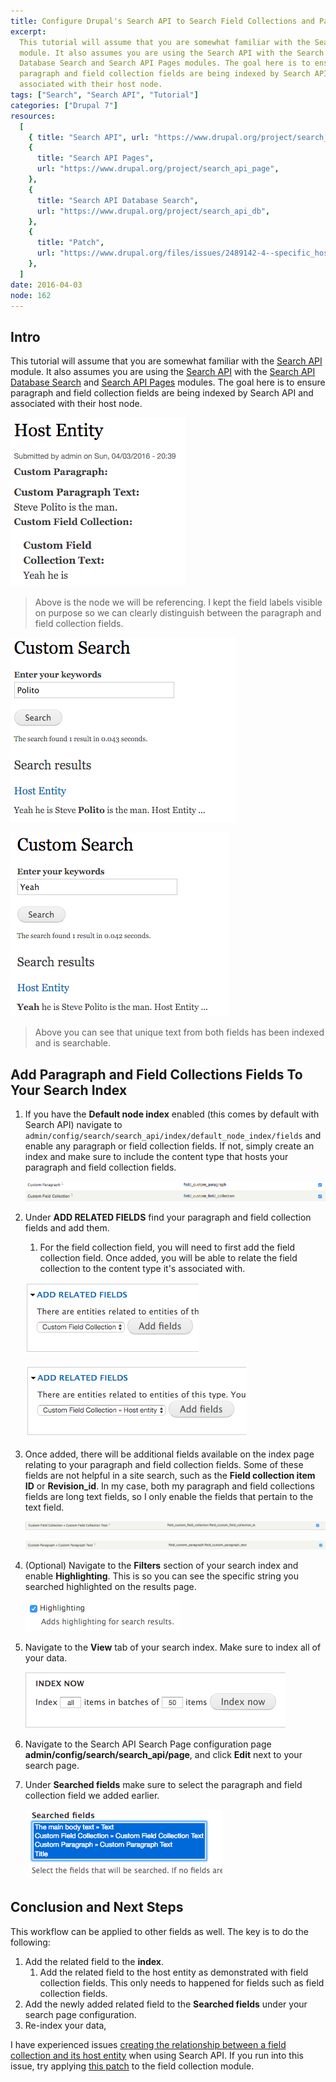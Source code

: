 ```yaml
---
title: Configure Drupal's Search API to Search Field Collections and Paragraphs
excerpt:
  This tutorial will assume that you are somewhat familiar with the Search API
  module. It also assumes you are using the Search API with the Search API
  Database Search and Search API Pages modules. The goal here is to ensure
  paragraph and field collection fields are being indexed by Search API and
  associated with their host node.
tags: ["Search", "Search API", "Tutorial"]
categories: ["Drupal 7"]
resources:
  [
    { title: "Search API", url: "https://www.drupal.org/project/search_api" },
    {
      title: "Search API Pages",
      url: "https://www.drupal.org/project/search_api_page",
    },
    {
      title: "Search API Database Search",
      url: "https://www.drupal.org/project/search_api_db",
    },
    {
      title: "Patch",
      url: "https://www.drupal.org/files/issues/2489142-4--specific_host_entity_property.patch",
    },
  ]
date: 2016-04-03
node: 162
---
```


## Intro

This tutorial will assume that you are somewhat familiar with the [Search API](https://www.drupal.org/project/search_api) module. It also assumes you are using the [Search API](https://www.drupal.org/project/search_api) with the [Search API Database Search](https://www.drupal.org/project/search_api_db) and [Search API Pages](https://www.drupal.org/project/search_api_page) modules. The goal here is to ensure paragraph and field collection fields are being indexed by Search API and associated with their host node.

![](/assets/images/posts/configure-drupals-search-api-search-field-collections-and-paragraphs/Screen-Shot-2016-04-03-at-3.13.13-PM.png)

> Above is the node we will be referencing. I kept the field labels visible on purpose so we can clearly distinguish between the paragraph and field collection fields.

![](/assets/images/posts/configure-drupals-search-api-search-field-collections-and-paragraphs/Screen-Shot-2016-04-03-at-3.13.26-PM.png)

![](/assets/images/posts/configure-drupals-search-api-search-field-collections-and-paragraphs/Screen-Shot-2016-04-03-at-3.13.44-PM.png)

> Above you can see that unique text from both fields has been indexed and is searchable.

## Add Paragraph and Field Collections Fields To Your Search Index

1. If you have the **Default node index** enabled (this comes by default with Search API) navigate to `admin/config/search/search_api/index/default_node_index/fields` and enable any paragraph or field collection fields. If not, simply create an index and make sure to include the content type that hosts your paragraph and field collection fields.

   ![](/assets/images/posts/configure-drupals-search-api-search-field-collections-and-paragraphs/Screen-Shot-2016-04-03-at-2.53.42-PM.png)

2. Under **ADD RELATED FIELDS** find your paragraph and field collection fields and add them.

   1. For the field collection field, you will need to first add the field collection field. Once added, you will be able to relate the field collection to the content type it's associated with.

   ![](/assets/images/posts/configure-drupals-search-api-search-field-collections-and-paragraphs/Screen-Shot-2016-04-03-at-2.54.19-PM.png)

   ![](/assets/images/posts/configure-drupals-search-api-search-field-collections-and-paragraphs/Screen-Shot-2016-04-03-at-2.54.39-PM.png)

3. Once added, there will be additional fields available on the index page relating to your paragraph and field collection fields. Some of these fields are not helpful in a site search, such as the **Field collection item ID** or **Revision_id**. In my case, both my paragraph and field collections fields are long text fields, so I only enable the fields that pertain to the text field.

   ![](/assets/images/posts/configure-drupals-search-api-search-field-collections-and-paragraphs/Screen-Shot-2016-04-03-at-3.02.17-PM.png)

   ![](/assets/images/posts/configure-drupals-search-api-search-field-collections-and-paragraphs/Screen-Shot-2016-04-03-at-2.55.38-PM.png)

4. (Optional) Navigate to the **Filters** section of your search index and enable **Highlighting**. This is so you can see the specific string you searched highlighted on the results page.

   ![](/assets/images/posts/configure-drupals-search-api-search-field-collections-and-paragraphs/Screen-Shot-2016-04-06-at-5.56.29-AM.png)

5. Navigate to the **View** tab of your search index. Make sure to index all of your data.

   ![](/assets/images/posts/configure-drupals-search-api-search-field-collections-and-paragraphs/Screen-Shot-2016-04-06-at-6.00.22-AM.png)

6. Navigate to the Search API Search Page configuration page **admin/config/search/search_api/page**, and click **Edit** next to your search page.

7. Under **Searched fields** make sure to select the paragraph and field collection field we added earlier.

   ![](/assets/images/posts/configure-drupals-search-api-search-field-collections-and-paragraphs/Screen-Shot-2016-04-03-at-3.07.15-PM.png)

## Conclusion and Next Steps

This workflow can be applied to other fields as well. The key is to do the following:

1. Add the related field to the **index**.
   1. Add the related field to the host entity as demonstrated with field collection fields. This only needs to happened for fields such as field collection fields.
2. Add the newly added related field to the **Searched fields** under your search page configuration.
3. Re-index your data,

I have experienced issues [creating the relationship between a field collection and its host entity](https://www.drupal.org/node/2489142) when using Search API. If you run into this issue, try applying [this patch](https://www.drupal.org/files/issues/2489142-4--specific_host_entity_property.patch) to the field collection module.
